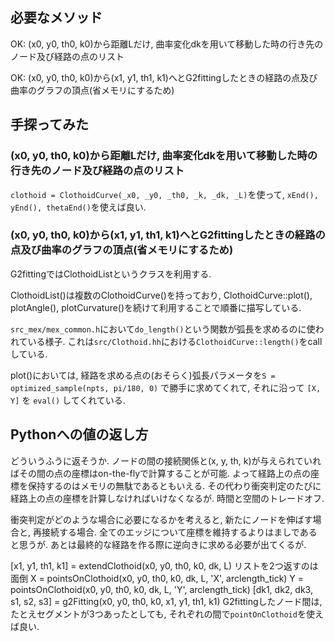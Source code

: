 ## 必要なメソッド

OK: (x0, y0, th0, k0)から距離Lだけ, 曲率変化dkを用いて移動した時の行き先のノード及び経路の点のリスト

OK: (x0, y0, th0, k0)から(x1, y1, th1, k1)へとG2fittingしたときの経路の点及び曲率のグラフの頂点(省メモリにするため)

## 手探ってみた

### (x0, y0, th0, k0)から距離Lだけ, 曲率変化dkを用いて移動した時の行き先のノード及び経路の点のリスト

`clothoid = ClothoidCurve(_x0, _y0, _th0, _k, _dk, _L)`を使って, `xEnd(), yEnd(), thetaEnd()`を使えば良い.

### (x0, y0, th0, k0)から(x1, y1, th1, k1)へとG2fittingしたときの経路の点及び曲率のグラフの頂点(省メモリにするため)

G2fittingではClothoidListというクラスを利用する.

ClothoidList()は複数のClothoidCurve()を持っており, ClothoidCurve::plot(), plotAngle(), plotCurvature()を続けて利用することで順番に描写している.

`src_mex/mex_common.h`において`do_length()`という関数が弧長を求めるのに使われている様子. これは`src/Clothoid.hh`における`ClothoidCurve::length()`をcallしている.

plot()においては, 経路を求める点の(おそらく)弧長パラメータを`S = optimized_sample(npts, pi/180, 0)` で勝手に求めてくれて, それに沿って `[X, Y]` を `eval()` してくれている.

## Pythonへの値の返し方

どういうふうに返そうか. ノードの間の接続関係と(x, y, th, k)が与えられていればその間の点の座標はon-the-flyで計算することが可能. よって経路上の点の座標を保持するのはメモリの無駄であるともいえる. その代わり衝突判定のたびに経路上の点の座標を計算しなければいけなくなるが. 時間と空間のトレードオフ.

衝突判定がどのような場合に必要になるかを考えると, 新たにノードを伸ばす場合と, 再接続する場合. 全てのエッジについて座標を維持するよりはましであると思うが.
あとは最終的な経路を作る際に逆向きに求める必要が出てくるが.

[x1, y1, th1, k1] = extendClothoid(x0, y0, th0, k0, dk, L)
リストを2つ返すのは面倒
X = pointsOnClothoid(x0, y0, th0, k0, dk, L, 'X', arclength\_tick)
Y = pointsOnClothoid(x0, y0, th0, k0, dk, L, 'Y', arclength\_tick)
[dk1, dk2, dk3, s1, s2, s3] = g2Fitting(x0, y0, th0, k0, x1, y1, th1, k1)
G2fittingしたノード間は, たとえセグメントが3つあったとしても, それぞれの間で`pointOnClothoid`を使えば良い.
